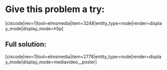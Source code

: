 # Give this problem a try:

[ciscode|rev=1|tool=elmsmedia|item=3248|entity_type=node|render=display_mode|display_mode=h5p]

## Full solution:
[ciscode|rev=1|tool=elmsmedia|item=2778|entity_type=node|render=display_mode|display_mode=mediavideo__poster]

<houck-math> </houck-math>